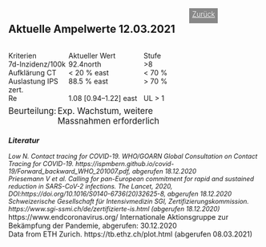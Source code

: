 <html>
  <head>
    <title>Aktuelle Ampelwerte</title>
    <meta charset="utf-8" />
    <meta http-equiv="expires" content="0">
  <style>
 /* FONTS */
 @import url("https://fonts.googleapis.com/css?family=Open+Sans+Condensed:300,700");
</style>
  </head>
  <body> 
 <div style="display:flex;"><h2>Aktuelle Ampelwerte 12.03.2021</h2> <div style="margin-left:2em;padding:3px 6px 0 6px;background-color:#888;color:#fff;font-weight:300;height:27px!important;"><a href="main" style="color:#fff;">Zurück</a></div></div>
    <div class="onecol">
  <div class="ntbl" style="display:flex;width:373px;margin-top:1em;">
    <div class="st0" style="width:120px">
      Kriterien
    </div>
    <div class=" st0" style="width:150px">
      Aktueller Wert
    </div>
    <div class="s0" style="width:100px">
      Stufe
    </div>
    </div>
  <div class="ntbl" style="display:flex;width:373px;">
     <div class="st0" style="width:120px">
      7d-Inzidenz/100k
    </div>
    <div class="st0" style="width:150px">
     92.4<span class="material-icons md-18">north</span>
    </div>
     <div class=" st4b" style="width:100px">
      >8
    </div>
  </div>
  <div class="ntbl" style="display:flex;width:373px;">
     <div class=" st0" style="width:120px">
      Aufklärung CT
    </div>
    <div class=" st0" style="width:150px">
      < 20 % <span class="material-icons md-18">east</span>
    </div>
     <div class=" st4b" style="width:100px">
      < 70 %
    </div>
  </div>
  <div class="ntbl" style="display:flex;width:373px;">
    <div class=" st0" style="width:120px">
      Auslastung IPS zert.
    </div>
    <div class=" st0" style="width:150px">
      88.5 % <span class="material-icons md-18">east</span>
    </div>
     <div class=" st4b" style="width:100px">
      > 70 %
    </div>
  </div>
  <div class="ntbl" style="display:flex;width:373px;">
    <div class=" st0" style="width:120px">
      Re
    </div>
    <div class=" st0" style="width:150px">
     1.08 [0.94–1.22] <span class="material-icons md-18">east</span>
    </div>
    <div class=" st4b" style="width:100px">
      UL > 1
    </div>
    </div>
  <div class="ntbl" style="display:none;width:373px;">
    <div class="tbl0 st0" style="width:120px">
      Grüne Zonen
    </div>
  <div class="tbl5 st0" style="width:350px;">
    Aktuell keine grünen Zonen
    </div>
    </div>
  <div class="ntbl" style="display:flex;width:373px;margin-top:0.5em;">
     <div class="" style="width:100px;font-size:1.2em;">
      Beurteilung:
    </div>
    <div class="" style="width:280px;font-size:1.2em;">
     Exp. Wachstum, weitere Massnahmen erforderlich
    </div>
  </div>
<div id="foot" style="font-size:0.9em;margin-top:1em;font-style:italic;">
  <h3>Literatur</h3>
  <div id="ref1">Low N. Contact tracing for COVID-19. WHO/GOARN Global Consultation on Contact Tracing for COVID-19. https://ispmbern.github.io/covid-19/Forward_backward_WHO_201007.pdf, abgerufen 18.12.2020</div>
<div id="ref2">Priesemann V et al. Calling for pan-European commitment for rapid and sustained reduction in SARS-CoV-2 infections. The Lancet, 2020, DOI:https://doi.org/10.1016/S0140-6736(20)32625-8, abgerufen 18.12.2020</div>
  <div id="ref3">Schweizerische Gesellschaft für Intensivmedizin SGI, Zertifizierungskommission. https://www.sgi-ssmi.ch/de/zertifizierte-is.html (abgerufen 18.12.2020)</div>
    </div>
    <div id="ref4">https://www.endcoronavirus.org/ Internationale Aktionsgruppe zur Bekämpfung der Pandemie, abgerufen: 30.12.2020</div>
      <div id="ref5">Data from ETH Zurich. https://tb.ethz.ch/plot.html (abgerufen 08.03.2021)</div>  
